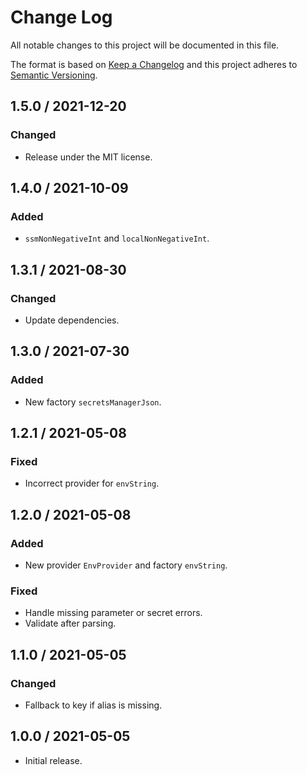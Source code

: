 # Change Log

All notable changes to this project will be documented in this file.

The format is based on [Keep a Changelog](https://keepachangelog.com/)
and this project adheres to [Semantic Versioning](https://semver.org/).

## 1.5.0 / 2021-12-20

### Changed

- Release under the MIT license.

## 1.4.0 / 2021-10-09

### Added

- `ssmNonNegativeInt` and `localNonNegativeInt`.

## 1.3.1 / 2021-08-30

### Changed

- Update dependencies.

## 1.3.0 / 2021-07-30

### Added

- New factory `secretsManagerJson`.

## 1.2.1 / 2021-05-08

### Fixed

- Incorrect provider for `envString`.

## 1.2.0 / 2021-05-08

### Added

- New provider `EnvProvider` and factory `envString`.

### Fixed

- Handle missing parameter or secret errors.
- Validate after parsing.

## 1.1.0 / 2021-05-05

### Changed

- Fallback to key if alias is missing.

## 1.0.0 / 2021-05-05

- Initial release.
